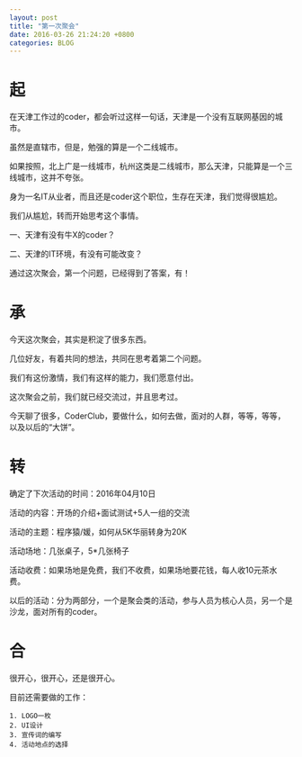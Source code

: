 ```yaml
---
layout: post
title: "第一次聚会"
date: 2016-03-26 21:24:20 +0800
categories: BLOG
---
```


# 起

  在天津工作过的coder，都会听过这样一句话，天津是一个没有互联网基因的城市。

  虽然是直辖市，但是，勉强的算是一个二线城市。

  如果按照，北上广是一线城市，杭州这类是二线城市，那么天津，只能算是一个三线城市，这并不夸张。

  身为一名IT从业者，而且还是coder这个职位，生存在天津，我们觉得很尴尬。

  我们从尴尬，转而开始思考这个事情。

  一、天津有没有牛X的coder？

  二、天津的IT环境，有没有可能改变？

  通过这次聚会，第一个问题，已经得到了答案，有！

# 承

  今天这次聚会，其实是积淀了很多东西。

  几位好友，有着共同的想法，共同在思考着第二个问题。

  我们有这份激情，我们有这样的能力，我们愿意付出。

  这次聚会之前，我们就已经交流过，并且思考过。

  今天聊了很多，CoderClub，要做什么，如何去做，面对的人群，等等，等等，以及以后的“大饼”。

# 转

  确定了下次活动的时间：2016年04月10日

  活动的内容：开场的介绍+面试测试+5人一组的交流

  活动的主题：程序猿/媛，如何从5K华丽转身为20K

  活动场地：几张桌子，5*几张椅子

  活动收费：如果场地是免费，我们不收费，如果场地要花钱，每人收10元茶水费。

  以后的活动：分为两部分，一个是聚会类的活动，参与人员为核心人员，另一个是沙龙，面对所有的coder。

# 合

  很开心，很开心，还是很开心。

  目前还需要做的工作：

    1. LOGO一枚
    2. UI设计
    3. 宣传词的编写
    4. 活动地点的选择
